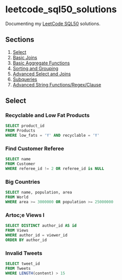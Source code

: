 # leetcode_sql50_solutions
Documenting my [LeetCode SQL50](https://leetcode.com/studyplan/top-sql-50/) solutions.

## Sections
1. [Select](#select)
2. [Basic Joins](#basic-joins)
3. [Basic Aggregate Functions](#basic-aggregate-functions)
4. [Sorting and Grouping](#sorting-and-grouping)
5. [Advanced Select and Joins](#advanced-select-and-joins)
6. [Subqueries](#subqueries)
7. [Advanced String Functions/Regex/Clause](#advanced-string-functions-regex-clause)


## Select
### Recyclable and Low Fat Products
```sql
SELECT product_id
FROM Products
WHERE low_fats = 'Y' AND recyclable = 'Y'
```
### Find Customer Referee
```sql
SELECT name
FROM Customer
WHERE referee_id != 2 OR referee_id is NULL
```
### Big Countries
```sql
SELECT name, population, area
FROM World
WHERE area >= 3000000 OR population >= 25000000
```
### Artoc;e Views I
```sql
SELECT DISTINCT author_id AS id
FROM Views
WHERE author_id = viewer_id
ORDER BY author_id
```
### Invalid Tweets
```sql
SELECT tweet_id
FROM Tweets
WHERE LENGTH(content) > 15
```
